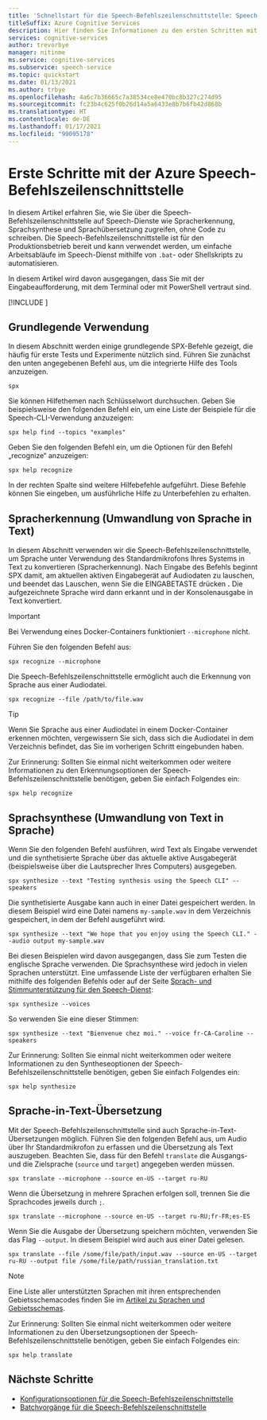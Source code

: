 ```yaml
---
title: 'Schnellstart für die Speech-Befehlszeilenschnittstelle: Speech-Dienst'
titleSuffix: Azure Cognitive Services
description: Hier finden Sie Informationen zu den ersten Schritten mit der Azure Speech-Befehlszeilenschnittstelle. Sie können mit Speech-Diensten wie Spracherkennung, Sprachsynthese und Sprachübersetzung interagieren, ohne Code zu schreiben.
services: cognitive-services
author: trevorbye
manager: nitinme
ms.service: cognitive-services
ms.subservice: speech-service
ms.topic: quickstart
ms.date: 01/13/2021
ms.author: trbye
ms.openlocfilehash: 4a6c7b36665c7a38534ce8e470bc8b327c274d95
ms.sourcegitcommit: fc23b4c625f0b26d14a5a6433e8b7b6fb42d868b
ms.translationtype: HT
ms.contentlocale: de-DE
ms.lasthandoff: 01/17/2021
ms.locfileid: "99095178"
---
```

# <a name="get-started-with-the-azure-speech-cli"></a>Erste Schritte mit der Azure Speech-Befehlszeilenschnittstelle

In diesem Artikel erfahren Sie, wie Sie über die Speech-Befehlszeilenschnittstelle auf Speech-Dienste wie Spracherkennung, Sprachsynthese und Sprachübersetzung zugreifen, ohne Code zu schreiben. Die Speech-Befehlszeilenschnittstelle ist für den Produktionsbetrieb bereit und kann verwendet werden, um einfache Arbeitsabläufe im Speech-Dienst mithilfe von `.bat`- oder Shellskripts zu automatisieren.

In diesem Artikel wird davon ausgegangen, dass Sie mit der Eingabeaufforderung, mit dem Terminal oder mit PowerShell vertraut sind.

[!INCLUDE [](includes/spx-setup.md)]

## <a name="basic-usage"></a>Grundlegende Verwendung

In diesem Abschnitt werden einige grundlegende SPX-Befehle gezeigt, die häufig für erste Tests und Experimente nützlich sind. Führen Sie zunächst den unten angegebenen Befehl aus, um die integrierte Hilfe des Tools anzuzeigen.

```console
spx
```

Sie können Hilfethemen nach Schlüsselwort durchsuchen. Geben Sie beispielsweise den folgenden Befehl ein, um eine Liste der Beispiele für die Speech-CLI-Verwendung anzuzeigen:

```console
spx help find --topics "examples"
```

Geben Sie den folgenden Befehl ein, um die Optionen für den Befehl „recognize“ anzuzeigen:

```console
spx help recognize
```

In der rechten Spalte sind weitere Hilfebefehle aufgeführt. Diese Befehle können Sie eingeben, um ausführliche Hilfe zu Unterbefehlen zu erhalten.

## <a name="speech-to-text-speech-recognition"></a>Spracherkennung (Umwandlung von Sprache in Text)

In diesem Abschnitt verwenden wir die Speech-Befehlszeilenschnittstelle, um Sprache unter Verwendung des Standardmikrofons Ihres Systems in Text zu konvertieren (Spracherkennung). Nach Eingabe des Befehls beginnt SPX damit, am aktuellen aktiven Eingabegerät auf Audiodaten zu lauschen, und beendet das Lauschen, wenn Sie die EINGABETASTE drücken **.** Die aufgezeichnete Sprache wird dann erkannt und in der Konsolenausgabe in Text konvertiert.

>[!IMPORTANT]
> Bei Verwendung eines Docker-Containers funktioniert `--microphone` nicht.

Führen Sie den folgenden Befehl aus:

```console
spx recognize --microphone
```

Die Speech-Befehlszeilenschnittstelle ermöglicht auch die Erkennung von Sprache aus einer Audiodatei.

```console
spx recognize --file /path/to/file.wav
```

> [!TIP]
> Wenn Sie Sprache aus einer Audiodatei in einem Docker-Container erkennen möchten, vergewissern Sie sich, dass sich die Audiodatei in dem Verzeichnis befindet, das Sie im vorherigen Schritt eingebunden haben.

Zur Erinnerung: Sollten Sie einmal nicht weiterkommen oder weitere Informationen zu den Erkennungsoptionen der Speech-Befehlszeilenschnittstelle benötigen, geben Sie einfach Folgendes ein:

```console
spx help recognize
```

## <a name="text-to-speech-speech-synthesis"></a>Sprachsynthese (Umwandlung von Text in Sprache)

Wenn Sie den folgenden Befehl ausführen, wird Text als Eingabe verwendet und die synthetisierte Sprache über das aktuelle aktive Ausgabegerät (beispielsweise über die Lautsprecher Ihres Computers) ausgegeben.

```console
spx synthesize --text "Testing synthesis using the Speech CLI" --speakers
```

Die synthetisierte Ausgabe kann auch in einer Datei gespeichert werden. In diesem Beispiel wird eine Datei namens `my-sample.wav` in dem Verzeichnis gespeichert, in dem der Befehl ausgeführt wird.

```console
spx synthesize --text "We hope that you enjoy using the Speech CLI." --audio output my-sample.wav
```

Bei diesen Beispielen wird davon ausgegangen, dass Sie zum Testen die englische Sprache verwenden. Die Sprachsynthese wird jedoch in vielen Sprachen unterstützt. Eine umfassende Liste der verfügbaren erhalten Sie mithilfe des folgenden Befehls oder auf der Seite [Sprach- und Stimmunterstützung für den Speech-Dienst](./language-support.md):

```console
spx synthesize --voices
```

So verwenden Sie eine dieser Stimmen:

```console
spx synthesize --text "Bienvenue chez moi." --voice fr-CA-Caroline --speakers
```

Zur Erinnerung: Sollten Sie einmal nicht weiterkommen oder weitere Informationen zu den Syntheseoptionen der Speech-Befehlszeilenschnittstelle benötigen, geben Sie einfach Folgendes ein:

```console
spx help synthesize
```

## <a name="speech-to-text-translation"></a>Sprache-in-Text-Übersetzung

Mit der Speech-Befehlszeilenschnittstelle sind auch Sprache-in-Text-Übersetzungen möglich. Führen Sie den folgenden Befehl aus, um Audio über Ihr Standardmikrofon zu erfassen und die Übersetzung als Text auszugeben. Beachten Sie, dass für den Befehl `translate` die Ausgangs- und die Zielsprache (`source` und `target`) angegeben werden müssen.

```console
spx translate --microphone --source en-US --target ru-RU
```

Wenn die Übersetzung in mehrere Sprachen erfolgen soll, trennen Sie die Sprachcodes jeweils durch `;`.

```console
spx translate --microphone --source en-US --target ru-RU;fr-FR;es-ES
```

Wenn Sie die Ausgabe der Übersetzung speichern möchten, verwenden Sie das Flag `--output`. In diesem Beispiel wird auch aus einer Datei gelesen.

```console
spx translate --file /some/file/path/input.wav --source en-US --target ru-RU --output file /some/file/path/russian_translation.txt
```

> [!NOTE]
> Eine Liste aller unterstützten Sprachen mit ihren entsprechenden Gebietsschemacodes finden Sie im [Artikel zu Sprachen und Gebietsschemas](language-support.md).

Zur Erinnerung: Sollten Sie einmal nicht weiterkommen oder weitere Informationen zu den Übersetzungsoptionen der Speech-Befehlszeilenschnittstelle benötigen, geben Sie einfach Folgendes ein:

```console
spx help translate
```

## <a name="next-steps"></a>Nächste Schritte

* [Konfigurationsoptionen für die Speech-Befehlszeilenschnittstelle](./spx-data-store-configuration.md)
* [Batchvorgänge für die Speech-Befehlszeilenschnittstelle](./spx-batch-operations.md)
